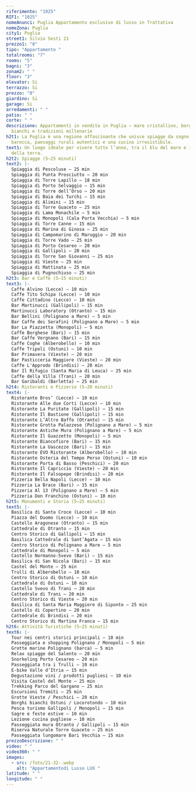 ```yaml
---
riferimento: "1025"
RIF1: "1025"
nomeAnunci: Puglia Appartamento esclusivo di lusso in Trattativa
nomeZona: Puglia
city1: Puglia
street1: Silvio Sesti 21
prezzo1: "0"
tipo: "Appartamento "
totalrooms: "7"
rooms: "5"
bagni: "3"
zonam2: " "
floor: "3"
elevator: Si
terrazzo: Si
prezzo: "0"
giardino: Si
garage: Si
arredamenti: " "
patio: " "
corte: " "
descrizione: Appartamenti in vendita in Puglia – mare cristallino, borghi
  bianchi e tradizioni millenarie
h2t1: La Puglia è una regione affascinante che unisce spiagge da sogno, arte
  barocca, paesaggi rurali autentici e una cucina irresistibile.
text1: Un luogo ideale per vivere tutto l’anno, tra il blu del mare e i profumi
  della terra.
h2t2: Spiagge (5–25 minuti)
text2: |-
  Spiaggia di Pescoluse – 25 min
  Spiaggia di Punta Prosciutto – 20 min
  Spiaggia di Torre Lapillo – 18 min
  Spiaggia di Porto Selvaggio – 15 min
  Spiaggia di Torre dell’Orso – 20 min
  Spiaggia di Baia dei Turchi – 15 min
  Spiaggia di Alimini – 15 min
  Spiaggia di Torre Guaceto – 25 min
  Spiaggia di Lama Monachile – 5 min
  Spiaggia di Monopoli (Cala Porta Vecchia) – 5 min
  Spiaggia di Torre Canne – 15 min
  Spiaggia di Marina di Ginosa – 25 min
  Spiaggia di Campomarino di Maruggio – 20 min
  Spiaggia di Torre Vado – 25 min
  Spiaggia di Porto Cesareo – 20 min
  Spiaggia di Gallipoli – 20 min
  Spiaggia di Torre San Giovanni – 25 min
  Spiaggia di Vieste – 25 min
  Spiaggia di Mattinata – 25 min
  Spiaggia di Pugnochiuso – 25 min
h2t3: Bar e Caffè (5–15 minuti)
text3: |-
  Caffe Alvino (Lecce) – 10 min
  Caffe Tito Schipa (Lecce) – 10 min
  Caffe Cittadino (Lecce) – 10 min
  Bar Martinucci (Gallipoli) – 15 min
  Martinucci Laboratory (Otranto) – 15 min
  Bar Bellini (Polignano a Mare) – 5 min
  Bar Caffe dei Serafini (Polignano a Mare) – 5 min
  Bar La Piazzetta (Monopoli) – 5 min
  Caffe Borghese (Bari) – 15 min
  Bar Caffe Vergnano (Bari) – 15 min
  Caffe Coghe (Alberobello) – 10 min
  Caffe Tripoli (Ostuni) – 10 min
  Bar Primavera (Vieste) – 20 min
  Bar Pasticceria Maggiore (Vieste) – 20 min
  Caffe L'Approdo (Brindisi) – 20 min
  Bar Il Rifugio (Santa Maria di Leuca) – 25 min
  Caffe della Villa (Trani) – 20 min
  Bar Garibaldi (Barletta) – 25 min
h2t4: Ristoranti e Pizzerie (5–20 minuti)
text4: |-
  Ristorante Bros’ (Lecce) – 10 min
  Ristorante Alle due Corti (Lecce) – 10 min
  Ristorante La Puritate (Gallipoli) – 15 min
  Ristorante Il Bastione (Gallipoli) – 15 min
  Ristorante L’Altro Baffo (Otranto) – 15 min
  Ristorante Grotta Palazzese (Polignano a Mare) – 5 min
  Ristorante Antiche Mura (Polignano a Mare) – 5 min
  Ristorante Il Guazzetto (Monopoli) – 5 min
  Ristorante Biancofiore (Bari) – 15 min
  Ristorante La Uascezze (Bari) – 15 min
  Ristorante EVO Ristorante (Alberobello) – 10 min
  Ristorante Osteria del Tempo Perso (Ostuni) – 10 min
  Ristorante Porta di Basso (Peschici) – 20 min
  Ristorante Il Capriccio (Vieste) – 20 min
  Ristorante Il Falsopepe (Brindisi) – 20 min
  Pizzeria Bella Napoli (Lecce) – 10 min
  Pizzeria La Brace (Bari) – 15 min
  Pizzeria Al 13 (Polignano a Mare) – 5 min
  Pizzeria Don Franchino (Ostuni) – 10 min
h2t5: Monumenti e Storia (5–25 minuti)
text5: |-
  Basilica di Santa Croce (Lecce) – 10 min
  Piazza del Duomo (Lecce) – 10 min
  Castello Aragonese (Otranto) – 15 min
  Cattedrale di Otranto – 15 min
  Centro Storico di Gallipoli – 15 min
  Basilica Cattedrale di Sant’Agata – 15 min
  Centro Storico di Polignano a Mare – 5 min
  Cattedrale di Monopoli – 5 min
  Castello Normanno-Svevo (Bari) – 15 min
  Basilica di San Nicola (Bari) – 15 min
  Castel del Monte – 25 min
  Trulli di Alberobello – 10 min
  Centro Storico di Ostuni – 10 min
  Cattedrale di Ostuni – 10 min
  Castello Svevo di Trani – 20 min
  Cattedrale di Trani – 20 min
  Centro Storico di Vieste – 20 min
  Basilica di Santa Maria Maggiore di Siponto – 25 min
  Castello di Copertino – 20 min
  Cattedrale di Brindisi – 20 min
  Centro Storico di Martina Franca – 15 min
h2t6: Attività Turistiche (5–25 minuti)
text6: |-
  Tour nei centri storici principali – 10 min
  Passeggiata e shopping Polignano / Monopoli – 5 min
  Grotte marine Polignano (barca) – 5 min
  Relax spiagge del Salento – 20 min
  Snorkeling Porto Cesareo – 20 min
  Passeggiata tra i Trulli – 10 min
  E-bike Valle d’Itria – 15 min
  Degustazione vini / prodotti pugliesi – 10 min
  Visita Castel del Monte – 25 min
  Trekking Parco del Gargano – 25 min
  Escursioni Tremiti – 25 min
  Grotte Vieste / Peschici – 20 min
  Borghi bianchi Ostuni / Locorotondo – 10 min
  Pesca turismo Gallipoli / Monopoli – 15 min
  Sagre e feste estive – 10 min
  Lezione cucina pugliese – 10 min
  Passeggiata mura Otranto / Gallipoli – 15 min
  Riserva Naturale Torre Guaceto – 25 min
  Passeggiata lungomare Bari Vecchia – 15 min
prezzoDescrizione: " "
video: " "
video360: " "
images:
  - src: /foto/21-32-.webp
    alt: "Appartamentodi Lusso LUX "
latitude: " "
longitude: " "
---
```

